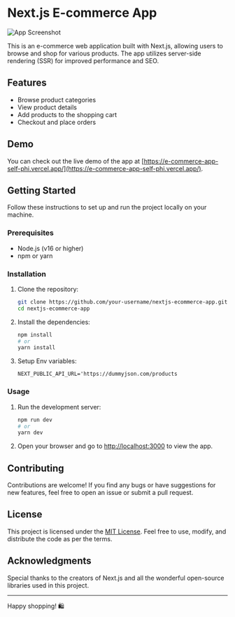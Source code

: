 # Next.js E-commerce App

![App Screenshot](screenshot.png)

This is an e-commerce web application built with Next.js, allowing users to browse and shop for various products. The app utilizes server-side rendering (SSR) for improved performance and SEO.

## Features

-   Browse product categories
-   View product details
-   Add products to the shopping cart
-   Checkout and place orders

## Demo

You can check out the live demo of the app at [https://e-commerce-app-self-phi.vercel.app/](https://e-commerce-app-self-phi.vercel.app/).

## Getting Started

Follow these instructions to set up and run the project locally on your machine.

### Prerequisites

-   Node.js (v16 or higher)
-   npm or yarn

### Installation

1. Clone the repository:

    ```bash
    git clone https://github.com/your-username/nextjs-ecommerce-app.git
    cd nextjs-ecommerce-app
    ```

2. Install the dependencies:

    ```bash
    npm install
    # or
    yarn install
    ```

3. Setup Env variables:

    ```
    NEXT_PUBLIC_API_URL='https://dummyjson.com/products
    ```

### Usage

1. Run the development server:

    ```bash
    npm run dev
    # or
    yarn dev
    ```

2. Open your browser and go to [http://localhost:3000](http://localhost:3000) to view the app.

## Contributing

Contributions are welcome! If you find any bugs or have suggestions for new features, feel free to open an issue or submit a pull request.

## License

This project is licensed under the [MIT License](LICENSE). Feel free to use, modify, and distribute the code as per the terms.

## Acknowledgments

Special thanks to the creators of Next.js and all the wonderful open-source libraries used in this project.

---

Happy shopping! 🛍️
